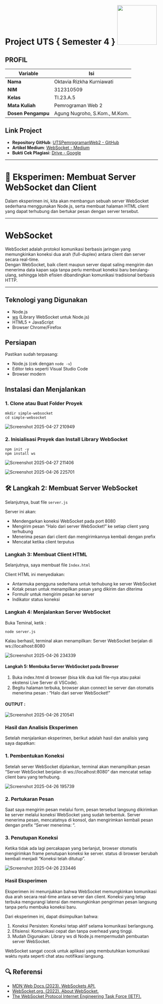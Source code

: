# Project UTS { Semester 4 } <img src=https://i.pinimg.com/564x/fd/88/8c/fd888c43145aa84d5e3037082d470910.jpg width="130px">
## PROFIL
| Variable           |             Isi            |
| -------------------|----------------------------|
| **Nama**           |         Oktavia Rizkha Kurniawati       |
| **NIM**            |          312310509         |
| **Kelas**          |          TI.23.A.5         |
| **Mata Kuliah**    |     Pemrograman Web 2     |
| **Dosen Pengampu** | Agung Nugroho, S.Kom., M.Kom.|

## Link Project
- **Repository GitHub**: [UTSPemrogramanWeb2 - GitHub](https://github.com/oktavia18/UTSPemrogramanWeb2.git)
- **Artikel Medium**: [WebSocket - Medium](https://medium.com/@viaokta11223/koneksi-real-time-tanpa-ribet-membangun-server-dan-client-websocket-dengan-mudah-68f44639cf68)
- **Bukti Cek Plagiasi**: [Drive - Google](https://drive.google.com/drive/folders/17NdHr_M2L-qoGQYBXZCDWgJMSncaRWJd)
---

# 🚀 Eksperimen: Membuat Server WebSocket dan Client
Dalam eksperimen ini, kita akan membangun sebuah server WebSocket sederhana menggunakan Node.js, serta membuat halaman HTML client yang dapat terhubung dan bertukar pesan dengan server tersebut.

---

# WebSocket

WebSocket adalah protokol komunikasi berbasis jaringan yang memungkinkan koneksi dua arah (full-duplex) antara client dan server secara real-time.  
Dengan WebSocket, baik client maupun server dapat saling mengirim dan menerima data kapan saja tanpa perlu membuat koneksi baru berulang-ulang, sehingga lebih efisien dibandingkan komunikasi tradisional berbasis HTTP.

---

## Teknologi yang Digunakan
- Node.js
- [ws](https://github.com/websockets/ws) (Library WebSocket untuk Node.js)
- HTML5 + JavaScript
- Browser Chrome/Firefox

## Persiapan
Pastikan sudah terpasang:
- Node.js (cek dengan `node -v`)
- Editor teks seperti Visual Studio Code
- Browser modern


## Instalasi dan Menjalankan

### 1. Clone atau Buat Folder Proyek

```
mkdir simple-websocket
cd simple-websocket
```

![Screenshot 2025-04-27 210949](https://github.com/user-attachments/assets/998c4711-80f2-4f82-a4df-f27a5b3b407c)



### 2. Inisialisasi Proyek dan Install Library WebSocket

```
npm init -y
npm install ws
```


![Screenshot 2025-04-27 211406](https://github.com/user-attachments/assets/54998bcb-0834-4a87-ad7c-7233b66a3ce7)


![Screenshot 2025-04-26 225701](https://github.com/user-attachments/assets/da28ab40-a6d7-4ecd-9cf6-33054bcce04f)


## 🛠 Langkah 2: Membuat Server WebSocket

Selanjutnya, buat file `server.js`

Server ini akan:
- Mendengarkan koneksi WebSocket pada port 8080
- Mengirim pesan “Halo dari server WebSocket!” ke setiap client yang terhubung
- Menerima pesan dari client dan mengirimkannya kembali dengan prefix
- Mencatat ketika client terputus

### Langkah 3: Membuat Client HTML

Selanjutnya, saya membuat file `Index.html`

Client HTML ini menyediakan:
- Antarmuka pengguna sederhana untuk terhubung ke server WebSocket
- Kotak pesan untuk menampilkan pesan yang dikirim dan diterima
- Formulir untuk mengirim pesan ke server
- Indikator status koneksi


### Langkah 4: Menjalankan Server WebSocket
Buka Teminal, ketik :

```
node server.js
```

Kalau berhasil, terminal akan menampilkan:
Server WebSocket berjalan di ws://localhost:8080

![Screenshot 2025-04-26 234339](https://github.com/user-attachments/assets/3117c860-0915-4b42-9622-49f558ff9c34)


#### Langkah 5: Membuka Server WebSocket pada Browser
1. Buka index.html di browser (bisa klik dua kali file-nya atau pakai ekstensi Live Server di VSCode).
2. Begitu halaman terbuka, browser akan connect ke server dan otomatis menerima pesan : “Halo dari server WebSocket!”

#### OUTPUT :

![Screenshot 2025-04-26 210541](https://github.com/user-attachments/assets/4bf944c4-3a91-4b4d-87da-beb74a430f2d)


### Hasil dan Analisis Eksperimen
Setelah menjalankan eksperimen, berikut adalah hasil dan analisis yang saya dapatkan:

### 1. Pembentukan Koneksi
Setelah server WebSocket dijalankan, terminal akan menampilkan pesan “Server WebSocket berjalan di ws://localhost:8080” dan mencatat setiap client baru yang terhubung.

![Screenshot 2025-04-26 195739](https://github.com/user-attachments/assets/96790281-8255-4216-ba52-99325365b415)


### 2. Pertukaran Pesan
Saat saya mengirim pesan melalui form, pesan tersebut langsung dikirimkan ke server melalui koneksi WebSocket yang sudah terbentuk. Server menerima pesan, mencatatnya di konsol, dan mengirimkan kembali pesan dengan prefix “Server menerima: “.
### 3. Penutupan Koneksi
Ketika tidak ada lagi percakapan yang berlanjut, browser otomatis mengirimkan frame penutupan koneksi ke server. status di browser berubah kembali menjadi “Koneksi telah ditutup”.

![Screenshot 2025-04-26 233446](https://github.com/user-attachments/assets/e56d67ff-00af-48e4-bc7e-fd295eda00d3)


### Hasil Eksperimen
Eksperimen ini menunjukkan bahwa WebSocket memungkinkan komunikasi dua arah secara real-time antara server dan client. Koneksi yang tetap terbuka mengurangi latensi dan memungkinkan pengiriman pesan langsung tanpa perlu membuka koneksi baru.

Dari eksperimen ini, dapat disimpulkan bahwa:
1. Koneksi Persisten: Koneksi tetap aktif selama komunikasi berlangsung.
2. Efisiensi: Komunikasi cepat dan tanpa overhead yang tinggi.
3. Mudah Digunakan: Library ws di Node.js mempermudah pembuatan server WebSocket.

WebSocket sangat cocok untuk aplikasi yang membutuhkan komunikasi waktu nyata seperti chat atau notifikasi langsung.

## 🔍 Referensi

- [MDN Web Docs.(2023). WebSockets API.](https://developer.mozilla.org/en-US/docs/Web/API/WebSockets_API?source=post_page68f44639cf68) 
- [WebSocket.org. (2022). About WebSocket.](https://websocket.org/guides/websocket-protocol)
- [The WebSocket Protocol Internet Engineering Task Force (IETF).](https://datatracker.ietf.org/doc/html/rfc6455)
